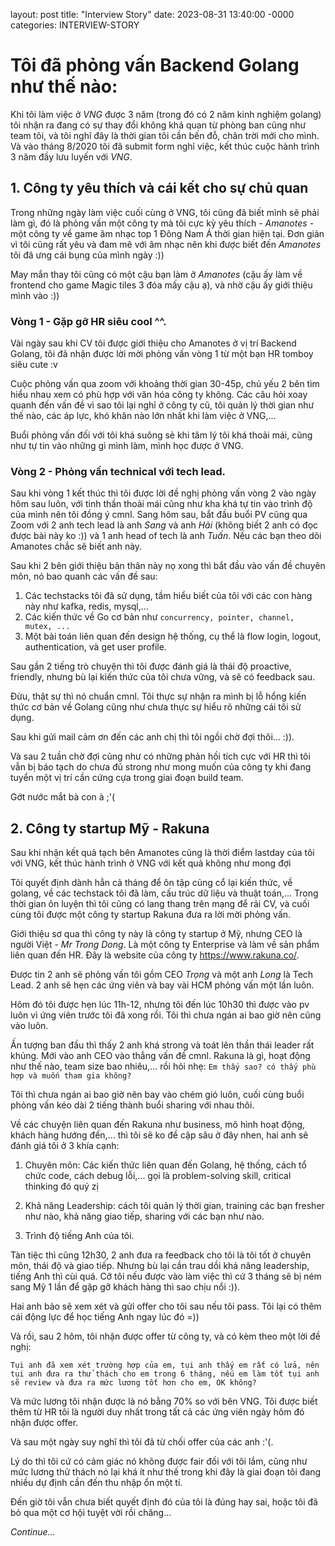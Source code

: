 layout: post
title: "Interview Story"
date: 2023-08-31 13:40:00 -0000
categories: INTERVIEW-STORY

# Tôi đã phỏng vấn Backend Golang như thế nào:
Khi tôi làm việc ở *VNG* được 3 năm (trong đó có 2 năm kinh nghiệm golang) tôi nhận ra đang có sự thay đổi không khả quan
từ phòng ban cũng như team tôi, và tôi nghĩ đây là thời gian tôi cần bến đỗ, chân trời mới cho mình.
Và vào tháng 8/2020 tôi đã submit form nghỉ việc, kết thúc cuộc hành trình 3 năm đầy lưu luyến với *VNG*.

## 1. Công ty yêu thích và cái kết cho sự chủ quan
Trong những ngày làm việc cuối cùng ở VNG, tôi cũng đã biết mình sẽ phải làm gì, đó là phỏng vấn một công ty mà tôi
cực kỳ yêu thích - *Amanotes* - một công ty về game âm nhạc top 1 Đông Nam Á thời gian hiện tại.
Đơn giản vì tôi cũng rất yêu và đam mê với âm nhạc nên khi được biết đến *Amanotes* tôi đã ưng cái bụng của mình ngày :))

May mắn thay tôi cũng có một cậu bạn làm ở *Amanotes* (cậu ấy làm về frontend cho game Magic tiles 3 đóa mấy cậu ạ),
và nhờ cậu ấy giới thiệu mình vào :))

### Vòng 1 - Gặp gỡ HR siêu cool ^^.
Vài ngày sau khi CV tôi được giới thiệu cho Amanotes ở vị trí Backend Golang, tôi đã nhận được lời mời phỏng vấn vòng 1
từ một bạn HR tomboy siêu cute :v

Cuộc phỏng vấn qua zoom với khoảng thời gian 30-45p, chủ yếu 2 bên tìm hiểu nhau xem có phù hợp với văn hóa công ty không.
Các câu hỏi xoay quanh đến vấn đề vì sao tôi lại nghỉ ở công ty cũ, tôi quản lý thời gian như thế nào, các áp lực, khó khăn
nào lớn nhất khi làm việc ở VNG,...

Buổi phỏng vấn đối với tôi khá suông sẻ khi tâm lý tôi khá thoải mái, cũng như tự tin vào những gì mình làm, mình học được ở VNG.

### Vòng 2 - Phỏng vấn technical với tech lead.
Sau khi vòng 1 kết thúc thì tôi được lời đề nghị phỏng vấn vòng 2 vào ngày hôm sau luôn,
với tinh thần thoải mái cũng như kha khá tự tin vào trình độ của mình nên tôi đồng ý cmnl.
Sang hôm sau, bắt đầu buổi PV cũng qua Zoom với 2 anh tech lead là anh *Sang* và anh *Hải*
(không biết 2 anh có đọc được bài này ko :)) và 1 anh head of tech là anh *Tuấn*. Nếu các bạn
theo dõi Amanotes chắc sẽ biết anh này.


Sau khi 2 bên giới thiệu bản thân này nọ xong thì bắt đầu vào vấn đề chuyên môn, nó bao quanh các vấn đề sau:
1. Các techstacks tôi đã sử dụng, tầm hiểu biết của tôi với các con hàng này như kafka, redis, mysql,...
2. Các kiến thức về Go cơ bản như `concurrency, pointer, channel, mutex, ...`
3. Một bài toán liên quan đến design hệ thống, cụ thể là flow login, logout, authentication, và get user profile.

Sau gần 2 tiếng trò chuyện thì tôi được đánh giá là thái độ proactive, friendly, nhưng bù lại
kiến thức của tôi chưa vững, và sẽ có feedback sau.

Đừu, thật sự thì nó chuẩn cmnl. Tôi thực sự nhận ra mình bị lỗ hổng kiến thức cơ bản về Golang
cũng như chưa thực sự hiểu rõ những cái tôi sử dụng.

Sau khi gửi mail cảm ơn đến các anh chị thì tôi ngồi chờ đợi thôi... :)).

Và sau 2 tuần chờ đợi cũng như có những phản hồi tích cực với HR thì tôi vẫn bị báo tạch do chưa đủ strong
như mong muốn của công ty khi đang tuyển một vị trí cần cứng cựa trong giai đoạn build team.

Gớt nước mắt bà con à ;'(

## 2. Công ty startup Mỹ - Rakuna
Sau khi nhận kết quả tạch bên Amanotes cũng là thời điểm lastday của tôi với VNG,
kết thúc hành trình ở VNG với kết quả không như mong đợi

Tôi quyết định dành hẳn cả tháng để ôn tập củng cổ lại kiến thức, về golang, về các techstack
tôi đã làm, cấu trúc dữ liệu và thuật toán,...
Trong thời gian ôn luyện thì tôi cũng có lang thang trên mạng để rải CV, và cuối cùng tôi được
một công ty startup Rakuna đưa ra lời mời phỏng vấn.

Giới thiệu sơ qua thì công ty này là công ty startup ở Mỹ, nhưng CEO là người Việt - *Mr Trong Dong*.
Là một công ty Enterprise và làm về sản phẩm liên quan đến HR.
Đây là website của công ty https://www.rakuna.co/.

Được tin 2 anh sẽ phỏng vấn tôi gồm CEO *Trọng* và một anh *Long* là Tech Lead. 2 anh sẽ hẹn các ứng viên và
bay vài HCM phỏng vấn một lần luôn.

Hôm đó tôi được hẹn lúc 11h-12, nhưng tôi đến lúc 10h30 thì được vào pv luôn vì ứng viên trước tôi đã xong
rồi. Tôi thì chưa ngán ai bao giờ nên cũng vào luôn.

Ấn tượng ban đầu thì thấy 2 anh khá strong và toát lên thần thái leader rất khủng.
Mới vào anh CEO vào thẳng vấn đề cmnl. Rakuna là gì, hoạt động như thế nào, team size bao nhiêu,... rồi hỏi
nhẹ: `Em thấy sao? có thấy phù hợp và muốn tham gia không?`

Tôi thì chưa ngán ai bao giờ nên bay vào chém gió luôn, cuối cùng buổi phỏng vấn kéo dài 2 tiếng thành buổi
sharing với nhau thôi.

Về các chuyện liên quan đến Rakuna như business, mô hình hoạt động, khách hàng hướng đến,... thì tôi sẽ ko đề cập
sâu ở đây nhen,
hai anh sẽ đánh giá tôi ở 3 khía cạnh:
1. Chuyên môn: Các kiến thức liên quan đến Golang, hệ thống, cách tổ chức code, cách debug lỗi,... gọi là
   problem-solving skill, critical thinking đó quý zị

2. Khả năng Leadership: cách tôi quản lý thời gian, training các bạn fresher như nào, khả năng giao tiếp, sharing
   với các bạn như nào.

3. Trình độ tiếng Anh của tôi.

Tàn tiệc thì cũng 12h30, 2 anh đưa ra feedback cho tôi là tôi tốt ở chuyên môn, thái độ và giao tiếp. Nhưng bù lại
cần trau dồi khả năng leadership, tiếng Anh thì cùi quá. Cỡ tôi nếu được vào làm việc thì cứ 3 tháng sẽ bị ném sang Mỹ
1 lần để gặp gỡ khách hàng thì sao chịu nổi :)).

Hai anh bảo sẽ xem xét và gửi offer cho tôi sau nếu tôi pass. Tôi lại có thêm cái động lực để học tiếng Anh ngay lúc đó =))

Và rồi, sau 2 hôm, tôi nhận được offer từ công ty, và có kèm theo một lời đề nghị:

`Tụi anh đã xem xét trường hợp của em, tụi anh thấy em rất có lửa, nên tụi anh đưa ra thử thách cho em trong
6 tháng, nếu em làm tốt tụi anh sẽ review và đưa ra mức lương tốt hơn cho em, OK không?`

Và mức lương tôi nhận được là nó bằng 70% so với bên VNG.
Tôi được biết thêm từ HR tôi là người duy nhất trong tất cả các ứng viên ngày hôm đó nhận được offer.

Và sau một ngày suy nghĩ thì tôi đã từ chối offer của các anh :'(.

Lý do thì tôi cứ có cảm giác nó không được fair đối với tôi lắm, cũng như mức lương thử thách nó lại khá ít như thế
trong khi đây là giai đoạn tôi đang nhiều dự định cần đến thu nhập ổn một tí.

Đến giờ tôi vẫn chưa biết quyết định đó của tôi là đúng hay sai, hoặc tôi đã bỏ qua một cơ hội tuyệt vời rồi chăng...

_Continue..._